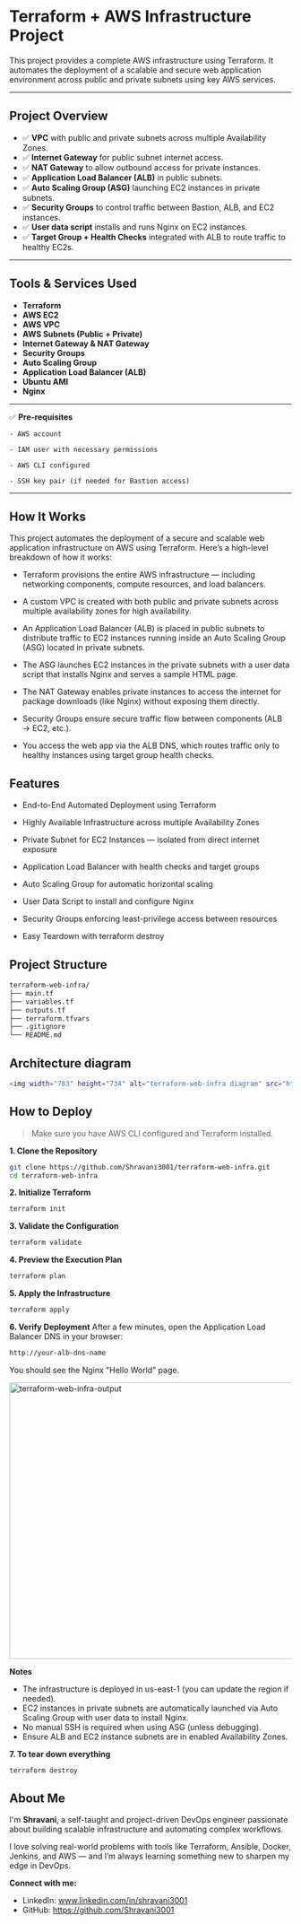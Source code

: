 # Terraform + AWS Infrastructure Project

This project provides a complete AWS infrastructure using Terraform. It automates the deployment of a scalable and secure web application environment across public and private subnets using key AWS services.

---

## Project Overview

- ✅ **VPC** with public and private subnets across multiple Availability Zones.
- ✅ **Internet Gateway** for public subnet internet access.
- ✅ **NAT Gateway** to allow outbound access for private instances.
- ✅ **Application Load Balancer (ALB)** in public subnets.
- ✅ **Auto Scaling Group (ASG)** launching EC2 instances in private subnets.
- ✅ **Security Groups** to control traffic between Bastion, ALB, and EC2 instances.
- ✅ **User data script** installs and runs Nginx on EC2 instances.
- ✅ **Target Group + Health Checks** integrated with ALB to route traffic to healthy EC2s.

---

## Tools & Services Used

- **Terraform**
- **AWS EC2**
- **AWS VPC**
- **AWS Subnets (Public + Private)**
- **Internet Gateway & NAT Gateway**
- **Security Groups**
- **Auto Scaling Group**
- **Application Load Balancer (ALB)**
- **Ubuntu AMI**
- **Nginx**

---

✅ **Pre-requisites**

    - AWS account

    - IAM user with necessary permissions

    - AWS CLI configured

    - SSH key pair (if needed for Bastion access)

---

## How It Works

This project automates the deployment of a secure and scalable web application infrastructure on AWS using Terraform. Here’s a high-level breakdown of how it works:

- Terraform provisions the entire AWS infrastructure — including networking components, compute resources, and load balancers.

- A custom VPC is created with both public and private subnets across multiple availability zones for high availability.

- An Application Load Balancer (ALB) is placed in public subnets to distribute traffic to EC2 instances running inside an Auto Scaling Group (ASG) located in private subnets.

- The ASG launches EC2 instances in the private subnets with a user data script that installs Nginx and serves a sample HTML page.

- The NAT Gateway enables private instances to access the internet for package downloads (like Nginx) without exposing them directly.

- Security Groups ensure secure traffic flow between components (ALB → EC2, etc.).

- You access the web app via the ALB DNS, which routes traffic only to healthy instances using target group health checks.

## Features

- End-to-End Automated Deployment using Terraform

- Highly Available Infrastructure across multiple Availability Zones

- Private Subnet for EC2 Instances — isolated from direct internet exposure

- Application Load Balancer with health checks and target groups

- Auto Scaling Group for automatic horizontal scaling

- User Data Script to install and configure Nginx

- Security Groups enforcing least-privilege access between resources

- Easy Teardown with terraform destroy

## Project Structure
```bash
terraform-web-infra/
├── main.tf                
├── variables.tf           
├── outputs.tf             
├── terraform.tfvars       
├── .gitignore
└── README.md              
```

## Architecture diagram 
```bash
<img width="783" height="734" alt="terraform-web-infra diagram" src="https://github.com/user-attachments/assets/3f1d6967-1dad-4052-a725-d6f992e4feb6" />
```

## How to Deploy

> Make sure you have AWS CLI configured and Terraform installed.

**1. Clone the Repository**
```bash
git clone https://github.com/Shravani3001/terraform-web-infra.git
cd terraform-web-infra
```

**2. Initialize Terraform**
```bash
terraform init
```

**3. Validate the Configuration**
```bash
terraform validate
```

**4. Preview the Execution Plan**
```bash
terraform plan
```

**5. Apply the Infrastructure**
```bash
terraform apply
```

**6. Verify Deployment**
After a few minutes, open the Application Load Balancer DNS in your browser:
```bash
http://your-alb-dns-name
```

You should see the Nginx "Hello World" page.

<img width="1813" height="493" alt="terraform-web-infra-output" src="https://github.com/user-attachments/assets/a520d94e-ec78-4667-a426-e34c400fb6c7" />


**Notes**
- The infrastructure is deployed in us-east-1 (you can update the region if needed).
- EC2 instances in private subnets are automatically launched via Auto Scaling Group with user data to install Nginx.
- No manual SSH is required when using ASG (unless debugging).
- Ensure ALB and EC2 instance subnets are in enabled Availability Zones.
    
**7. To tear down everything**
```bash
terraform destroy
```

## About Me

I'm **Shravani**, a self-taught and project-driven DevOps engineer passionate about building scalable infrastructure and automating complex workflows.

I love solving real-world problems with tools like Terraform, Ansible, Docker, Jenkins, and AWS — and I’m always learning something new to sharpen my edge in DevOps.

**Connect with me:**

- LinkedIn: www.linkedin.com/in/shravani3001
- GitHub: https://github.com/Shravani3001
